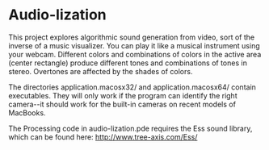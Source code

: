 # Audio-lization

This project explores algorithmic sound generation from video, sort of the inverse of a music visualizer. You can play it like a musical instrument using your webcam. Different colors and combinations of colors in the active area (center rectangle) produce different tones and combinations of tones in stereo. Overtones are affected by the shades of colors.

The directories application.macosx32/ and application.macosx64/ contain executables. They will only work if the program can identify the right camera--it should work for the built-in cameras on recent models of MacBooks.

The Processing code in audio-lization.pde requires the Ess sound library, which can be found here:
http://www.tree-axis.com/Ess/
